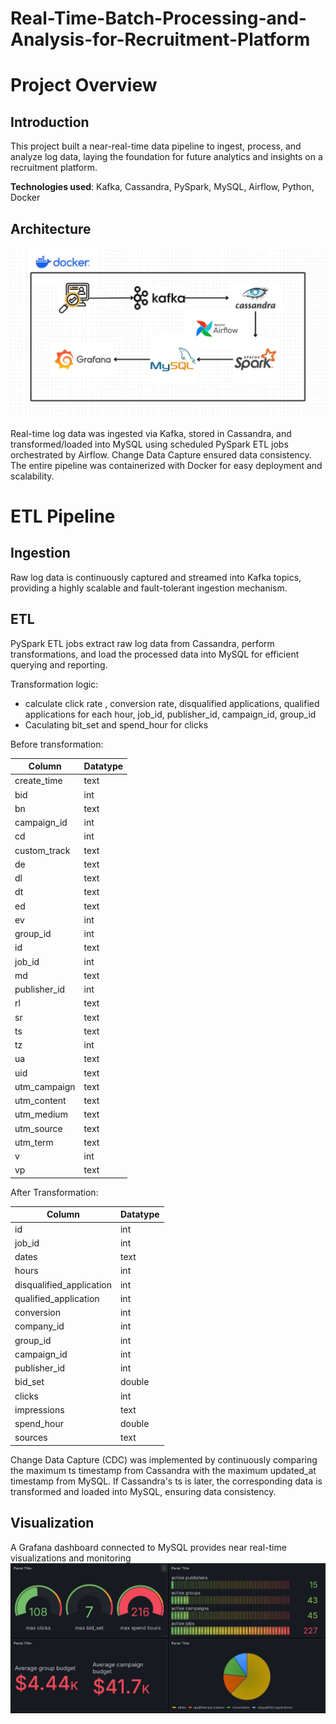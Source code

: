 # Real-Time-Batch-Processing-and-Analysis-for-Recruitment-Platform

# Project Overview
## Introduction
This project built a near-real-time data pipeline to ingest, process, and analyze log data, laying the foundation for future analytics and insights on a recruitment platform.

**Technologies used**: Kafka, Cassandra, PySpark, MySQL, Airflow, Python, Docker

## Architecture
![project-pipeline](https://github.com/hien2706/Near-real-time-Log-Data-Processing-and-Analysis-for-Recruitment-Platform/blob/main/images/pipeline-architecture.jpg)

Real-time log data was ingested via Kafka, stored in Cassandra, and transformed/loaded into MySQL using scheduled PySpark ETL jobs orchestrated by Airflow. Change Data Capture ensured data consistency. The entire pipeline was containerized with Docker for easy deployment and scalability.

# ETL Pipeline
## Ingestion
Raw log data is continuously captured and streamed into Kafka topics, providing a highly scalable and fault-tolerant ingestion mechanism. 
## ETL
PySpark ETL jobs extract raw log data from Cassandra, perform transformations, and load the processed data into MySQL for efficient querying and reporting.

Transformation logic: 
- calculate click rate , conversion rate, disqualified applications, qualified applications for each hour, job_id, publisher_id, campaign_id, group_id
- Caculating bit_set and spend_hour for clicks

Before transformation:

| Column          | Datatype |
|-----------------|----------|
| create_time     | text     |
| bid             | int      |
| bn              | text     |
| campaign_id     | int      |
| cd              | int      |
| custom_track    | text     |
| de              | text     |
| dl              | text     |
| dt              | text     |
| ed              | text     |
| ev              | int      |
| group_id        | int      |
| id              | text     |
| job_id          | int      |
| md              | text     |
| publisher_id    | int      |
| rl              | text     |
| sr              | text     |
| ts              | text     |
| tz              | int      |
| ua              | text     |
| uid             | text     |
| utm_campaign    | text     |
| utm_content     | text     |
| utm_medium      | text     |
| utm_source      | text     |
| utm_term        | text     |
| v               | int      |
| vp              | text     |

After Transformation:

| Column                  | Datatype |
|--------------------------|----------|
| id                       | int      |
| job_id                   | int      |
| dates                    | text     |
| hours                    | int      |
| disqualified_application | int      |
| qualified_application    | int      |
| conversion               | int      |
| company_id               | int      |
| group_id                 | int      |
| campaign_id              | int      |
| publisher_id             | int      |
| bid_set                  | double   |
| clicks                   | int      |
| impressions              | text     |
| spend_hour               | double   |
| sources                  | text     |

Change Data Capture (CDC) was implemented by continuously comparing the maximum ts timestamp from Cassandra with the maximum updated_at timestamp from MySQL. If Cassandra's ts is later, the corresponding data is transformed and loaded into MySQL, ensuring data consistency.

## Visualization
 A Grafana dashboard connected to MySQL provides near real-time visualizations and monitoring
![grafana-dashboard](https://github.com/hien2706/Near-real-time-Log-Data-Processing-and-Analysis-for-Recruitment-Platform/blob/main/images/grafana-dashboard.jpg)
